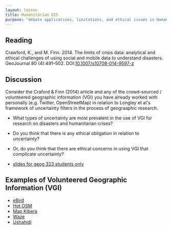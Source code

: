 ```yaml
---
layout: lesson
title: Humanitarian GIS
purpose: "debate applications, limitations, and ethical issues in Humanitarian GIS"
---
```


## Reading

Crawford, K., and M. Finn. 2014. The limits of crisis data: analytical and ethical challenges of using social and mobile data to understand disasters. GeoJournal 80 (4):491–502. DOI:[10.1007/s10708-014-9597-z](https://10.1007/s10708-014-9597-z)

## Discussion

Consider the Craford & Finn (2014) article and any of the crowd-sourced / volunteered geographic information (VGI) you have already worked with personally (e.g. Twitter, OpenStreetMap) in relation to Longley et al's framework of uncertainty filters in the process of geograaphic research.

- What types of uncertainty are most prevalent in the use of VGI for research on disasters and humanitarian crises?
- Do you think that there is any ethical obligation in relation to uncertainty?
- Or, do you think that there are ethical concerns in using VGI that complicate uncertainty?

- [slides for geog 323 students only](https://github.com/GIS4DEV/literature/blob/master/twitter.pdf)

## Examples of Volunteered Geographic Information (VGI)

- [eBird](https://ebird.org/hotspots)
- [Hot OSM](https://www.hotosm.org/)
- [Map Kibera](https://mapkibera.org/)
- [Waze](https://www.waze.com/)
- [Ushahidi](https://www.ushahidi.com/)
